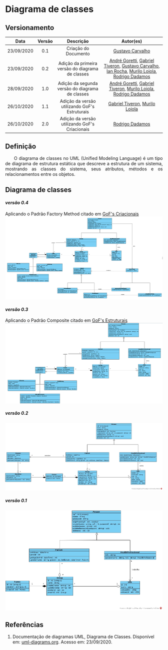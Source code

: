# Diagrama de classes
## Versionamento
| Data | Versão | Descrição | Autor(es) |
|:----:|:------:|:---------:|:---------:|
| 23/09/2020 | 0.1 | Criação do Documento | [Gustavo Carvalho](https://github.com/gustavocarvalho1002) |
| 23/09/2020 | 0.2 | Adição da primeira versão do diagrama de classes | [André Goretti](https://github.com/AGoretti), [Gabriel Tiveron](https://github.com/GabrielTiveron), [Gustavo Carvalho](https://github.com/gustavocarvalho1002), [Ian Rocha](https://github.com/IanPSRocha), [Murilo Loiola](https://github.com/murilo-dan), [Rodrigo Dadamos](https://github.com/Rdadamos) |
| 28/09/2020 | 1.0 | Adição da segunda versão do diagrama de classes | [André Goretti](https://github.com/AGoretti), [Gabriel Tiveron](https://github.com/GabrielTiveron), [Murilo Loiola](https://github.com/murilo-dan), [Rodrigo Dadamos](https://github.com/Rdadamos) |
| 26/10/2020 | 1.1 | Adição da versão utilizando GoF's Estruturais | [Gabriel Tiveron](https://github.com/GabrielTiveron), [Murilo Loiola](https://github.com/murilo-dan) |
| 26/10/2020 | 2.0| Adição da versão utilizando GoF's Criacionais | [Rodrigo Dadamos](https://github.com/Rdadamos) |

## Definição

<p align="justify">&emsp;&emsp;O diagrama de classes no UML (Unified Modeling Language) é um tipo de diagrama de estrutura estática que descreve a estrutura de um sistema, mostrando as classes do sistema, seus atributos, métodos e os relacionamentos entre os objetos.</p>

## Diagrama de classes

#### *versão 0.4*
Aplicando o Padrão Factory Method citado em [GoF's Criacionais](https://unbarqdsw.github.io/2020.1_G5_Diario_da_Saude/gofs_criacionais/)
[![diagrama_de_classe_v3](./img/class_diagram_gof_2.png)](./img/class_diagram_gof_2.png)

#### *versão 0.3*
Aplicando o Padrão Composite citado em [GoF's Estruturais](https://unbarqdsw.github.io/2020.1_G5_Diario_da_Saude/gofs_estruturais/)
[![diagrama_de_classe_v3](./img/class_diagram_gof_1.png)](./img/class_diagram_gof_1.png)

##### *versão 0.2*
[![diagrama_de_classes_v2](./img/diagrama_de_classes_v2.jpg)](./img/diagrama_de_classes_v2.jpg)

##### *versão 0.1*
[![diagrama_de_classes](./img/diagrama_de_classes.jpg)](./img/diagrama_de_classes.jpg)

## Referências

1. Documentação de diagramas UML, Diagrama de Classes. Disponível em: [uml-diagrams.org](https://www.uml-diagrams.org/class-diagrams-overview.html). Acesso em: 23/09/2020.
